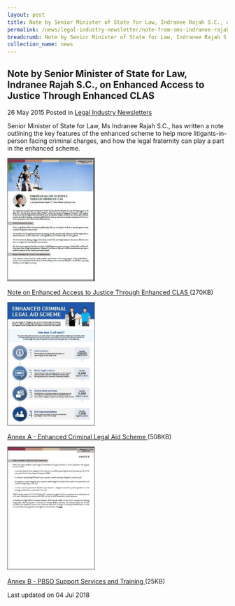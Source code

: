 ```yaml
---
layout: post
title: Note by Senior Minister of State for Law, Indranee Rajah S.C., on Enhanced Access to Justice Through Enhanced CLAS
permalink: /news/legal-industry-newsletter/note-from-sms-indranee-rajah---EnhancedAccesstoJusticeThroughEnhancedCLAS/
breadcrumb: Note by Senior Minister of State for Law, Indranee Rajah S.C., on Enhanced Access to Justice Through Enhanced CLAS
collection_name: news
---
```


<style>
  .image {width: 200px;}
  .image img {max-width: 100%;}
</style>

Note by Senior Minister of State for Law, Indranee Rajah S.C., on Enhanced Access to Justice Through Enhanced CLAS
---

26 May 2015 Posted in [Legal Industry Newsletters](/news/legal-industry-newsletters/)

Senior Minister of State for Law, Ms Indranee Rajah S.C., has written a note outlining the key features of the enhanced scheme to help more litigants-in-person facing criminal charges, and how the legal fraternity can play a part in the enhanced scheme.

<div class="image">
  <a href="/files/NotebySMSonEnhancedCLAS.pdf/"><img src="/images/1530696547468.jpg/" alt="image of pdf file: enhanced access to justice through enhanced clas"></a>
</div>

<a href="/files/NotebySMSonEnhancedCLAS.pdf/">Note on Enhanced Access to Justice Through Enhanced CLAS </a>(270KB)


<div class="image">
  <a href="/files/2AnnexA.pdf/"><img src="/images/2432612122627.jpg/" alt="image of pdf file "></a>
</div>

<a href="/files/2AnnexA.pdf/">Annex A - Enhanced Criminal Legal Aid Scheme </a>(508KB)

<div class="image">
  <a href="/files/3AnnexBv2.pdf/"><img src="/images/3432612717969.jpg/" alt="image of pdf file: PBSO support services and training"></a>
</div>

<a href="/files/3AnnexBv2.pdf/">Annex B - PBSO Support Services and Training </a>(25KB)

<p class="right-side-updated">Last updated on 04 Jul 2018</p>
